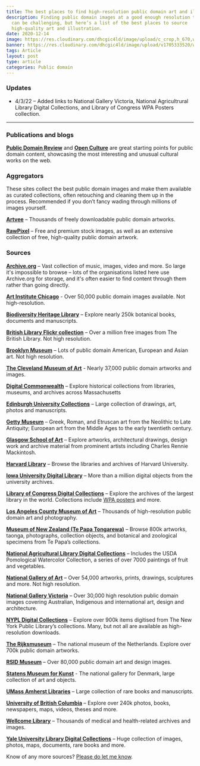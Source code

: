 ```yaml
---
title: The best places to find high-resolution public domain art and illustration
description: Finding public domain images at a good enough resolution to print
  can be challenging, but here’s a list of the best places to source
  high-quality art and illustration.
date: 2020-12-14
image: https://res.cloudinary.com/dhcgic4ld/image/upload/c_crop,h_670,w_894,x_147,y_262/c_scale,h_670,w_894/v1705278640/slc1/434.png
banner: https://res.cloudinary.com/dhcgic4ld/image/upload/v1705333520/wave-dither.jpg
tags: Article
layout: post
type: article
categories: Public domain
---
```


### Updates

* 4/3/22 – Added links to National Gallery Victoria, National Agricultrural Library Digital Collections, and Library of Congress WPA Posters collection.

---

### Publications and blogs

**[Public Domain Review](https://publicdomainreview.org)** and **[Open Culture](https://www.openculture.com)** are great starting points for public domain content, showcasing the most interesting and unusual cultural works on the web.

### Aggregators

These sites collect the best public domain images and make them available as curated collections, often retouching and cleaning them up in the process. Recommended if you don’t fancy wading through millions of images yourself.

**[Artvee](https://artvee.com)** – Thousands of freely downloadable public domain artworks.

**[RawPixel](https://www.rawpixel.com/)** – Free and premium stock images, as well as an extensive collection of free, high-quality public domain artwork.


### Sources

**[Archive.org](https://www.archive.org/)** – Vast collection of music, images, video and more. So large it's impossible to browse – lots of the organisations listed here use Archive.org for storage, and it's often easier to find content through them rather than going directly.

**[Art Institute Chicago](https://www.artic.edu/collection)** - Over 50,000 public domain images available. Not high-resolution.

**[Biodiversity Heritage Library](https://www.biodiversitylibrary.org)** – Explore nearly 250k botanical books, documents and manuscripts.

**[British Library Flickr collection](https://www.flickr.com/photos/britishlibrary/albums)** – Over a million free images from The British Library. Not high resolution.

**[Brooklyn Museum](https://www.brooklynmuseum.org)** – Lots of public domain American, European and Asian art. Not high resolution.

**[The Cleveland Museum of Art](https://www.clevelandart.org/art/collection/search?i=1&only-open-access=1)** - Nearly 37,000 public domain artworks and images.

**[Digital Commonwealth](https://www.digitalcommonwealth.org)** – Explore historical collections from libraries, museums, and archives across Massachusetts

**[Edinburgh University Collections](https://collections.ed.ac.uk)** – Large collection of drawings, art, photos and manuscripts.

**[Getty Museum](http://www.getty.edu)** – Greek, Roman, and Etruscan art from the Neolithic to Late Antiquity; European art from the Middle Ages to the early twentieth century.

**[Glasgow School of Art](https://gsaarchives.net)** – Explore artworks, architectural drawings, design work and archive material from prominent artists including Charles Rennie Mackintosh.

**[Harvard Library](https://curiosity.lib.harvard.edu)** – Browse the libraries and archives of Harvard University.

**[Iowa University Digital Library](https://digital.lib.uiowa.edu)** – More than a million digital objects from the university archives.

**[Library of Congress Digital Collections](https://www.loc.gov)**  – Explore the archives of the largest library in the world. Collections include [WPA posters](https://www.loc.gov/pictures/collection/wpapos/) and more.

**[Los Angeles County Museum of Art](https://collections.lacma.org)** – Thousands of high-resolution public domain art and photography.

**[Museum of New Zealand (Te Papa Tongarewa)](https://collections.tepapa.govt.nz)** – Browse 800k artworks, taonga, photographs, collection objects, and botanical and zoological specimens from Te Papa’s collections.

**[National Agricultural Library Digital Collections](https://naldc.nal.usda.gov)** – Includes the USDA Pomological Watercolor Collection, a series of over 7000 paintings of fruit and vegetables.

**[National Gallery of Art](https://www.nga.gov)** – Over 54,000 artworks, prints, drawings, sculptures and more. Not high resolution.

**[National Gallery Victoria](https://www.ngv.vic.gov.au/explore/collection/)** – Over 30,000 high resolution public domain images covering Australian, Indigenous and international art, design and architecture.

**[NYPL Digital Collections](https://digitalcollections.nypl.org)**  – Explore over 900k items digitised from  The New York Public Library’s collections. Many, but not all are available as high-resolution downloads.

**[The Rijksmuseum](http://rijksmuseum.nl)** – The national museum of the Netherlands. Explore over 700k public domain artworks. 

**[RSID Museum](https://risdmuseum.org/)** – Over 80,000 public domain art and design images.

**[Statens Museum for Kunst](https://www.smk.dk/en/)** - The national gallery for Denmark, large collection of art and objects.

**[UMass Amherst Libraries](http://scua.library.umass.edu/umarmot/)** – Large collection of rare books and manuscripts.
 
**[University of British Columbia](https://open.library.ubc.ca)** – Explore over 240k photos, books, newspapers, maps, videos, theses and more.

**[Wellcome Library](https://wellcomelibrary.org/collections/digital-collections/)** – Thousands of medical and health-related archives and images.

**[Yale University Library Digital Collections](https://web.library.yale.edu/digital-collections)** – Huge collection of images, photos, maps, documents, rare books and more.

Know of any more sources? [Please do let me know](https://www.kevan.tv/about).